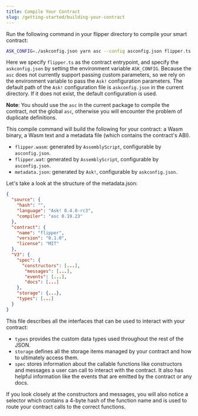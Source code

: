 ```yaml
---
title: Compile Your Contract
slug: /getting-started/building-your-contract
---
```


Run the following command in your flipper directory to compile your smart contract:

```bash
ASK_CONFIG=./askconfig.json yarn asc --config asconfig.json flipper.ts
```

Here we specify `flipper.ts` as the contract entrypoint, and specify the `askconfig.json` by setting the environment variable `ASK_CONFIG`. Because the `asc` does not currently support passing custom parameters, so we rely on the environment variable to pass the `Ask!` configuration parameters.
The default path of the `Ask!` configuration file is `askconfig.json` in the current directory. If it does not exist, the default configuration is used.

**Note**: You should use the `asc` in the current package to compile the contract, not the global `asc`, otherwise you will encounter the problem of duplicate definitions.

This compile command will build the following for your contract: a Wasm binary, a Wasm text and a metadata file (which contains the contract's ABI).

- `flipper.wasm`: generated by `AssemblyScript`, configurable by `asconfig.json`.
- `flipper.wat`: generated by `AssemblyScript`, configurable by `asconfig.json`.
- `metadata.json`: generated by `Ask!`, configurable by `askconfig.json`.

Let's take a look at the structure of the metadata.json:

```json
{
  "source": {
    "hash": "",
    "language": "Ask! 0.4.0-rc3",
    "compiler": "asc 0.19.23"
  },
  "contract": {
    "name": "flipper",
    "version": "0.1.0",
    "license": "MIT"
  },
  "V3": {
    "spec": {
      "constructors": [...],
       "messages": [...],
       "events": [...],
       "docs": [...]
    },
    "storage": {...},
    "types": [...]
  }
}
```

This file describes all the interfaces that can be used to interact with your contract:

- `types` provides the custom data types used throughout the rest of the JSON.
- `storage` defines all the storage items managed by your contract and how to ultimately access them.
- `spec` stores information about the callable functions like constructors and messages a user can call to interact with the contract. It also has helpful information like the events that are emitted by the contract or any docs.

If you look closely at the constructors and messages, you will also notice a selector which contains a 4-byte hash of the function name and is used to route your contract calls to the correct functions.
